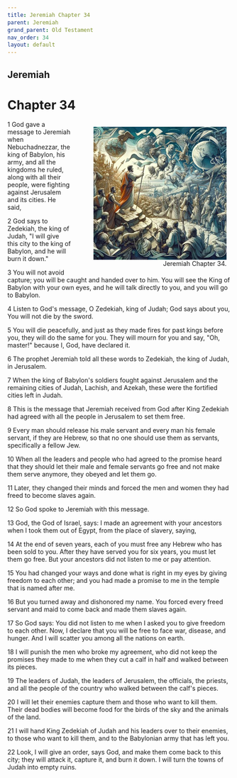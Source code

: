 ```yaml
---
title: Jeremiah Chapter 34
parent: Jeremiah
grand_parent: Old Testament
nav_order: 34
layout: default
---
```


## Jeremiah

# Chapter 34

<figure style="float: right; margin-right: 10px;">
    <img src="/assets/Image/Jeremiah/500/34.jpg" alt="Jeremiah Chapter 34" style="width: 300px; height: 300px; float: right;padding-left: 10px;"/>
    <figcaption style="clear: both;text-align: right;">Jeremiah Chapter 34.</figcaption>
</figure>
1 God gave a message to Jeremiah when Nebuchadnezzar, the king of Babylon, his army, and all the kingdoms he ruled, along with all their people, were fighting against Jerusalem and its cities. He said,

2 God says to Zedekiah, the king of Judah, "I will give this city to the king of Babylon, and he will burn it down."

3 You will not avoid capture; you will be caught and handed over to him. You will see the King of Babylon with your own eyes, and he will talk directly to you, and you will go to Babylon.

4 Listen to God's message, O Zedekiah, king of Judah; God says about you, You will not die by the sword.

5 You will die peacefully, and just as they made fires for past kings before you, they will do the same for you. They will mourn for you and say, "Oh, master!" because I, God, have declared it.

6 The prophet Jeremiah told all these words to Zedekiah, the king of Judah, in Jerusalem.

7 When the king of Babylon's soldiers fought against Jerusalem and the remaining cities of Judah, Lachish, and Azekah, these were the fortified cities left in Judah.

8 This is the message that Jeremiah received from God after King Zedekiah had agreed with all the people in Jerusalem to set them free.

9 Every man should release his male servant and every man his female servant, if they are Hebrew, so that no one should use them as servants, specifically a fellow Jew.

10 When all the leaders and people who had agreed to the promise heard that they should let their male and female servants go free and not make them serve anymore, they obeyed and let them go.

11 Later, they changed their minds and forced the men and women they had freed to become slaves again.

12 So God spoke to Jeremiah with this message.

13 God, the God of Israel, says: I made an agreement with your ancestors when I took them out of Egypt, from the place of slavery, saying,

14 At the end of seven years, each of you must free any Hebrew who has been sold to you. After they have served you for six years, you must let them go free. But your ancestors did not listen to me or pay attention.

15 You had changed your ways and done what is right in my eyes by giving freedom to each other; and you had made a promise to me in the temple that is named after me.

16 But you turned away and dishonored my name. You forced every freed servant and maid to come back and made them slaves again.

17 So God says: You did not listen to me when I asked you to give freedom to each other. Now, I declare that you will be free to face war, disease, and hunger. And I will scatter you among all the nations on earth.

18 I will punish the men who broke my agreement, who did not keep the promises they made to me when they cut a calf in half and walked between its pieces.

19 The leaders of Judah, the leaders of Jerusalem, the officials, the priests, and all the people of the country who walked between the calf's pieces.

20 I will let their enemies capture them and those who want to kill them. Their dead bodies will become food for the birds of the sky and the animals of the land.

21 I will hand King Zedekiah of Judah and his leaders over to their enemies, to those who want to kill them, and to the Babylonian army that has left you.

22 Look, I will give an order, says God, and make them come back to this city; they will attack it, capture it, and burn it down. I will turn the towns of Judah into empty ruins.


